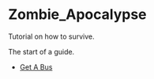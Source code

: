 # Zombie_Apocalypse
Tutorial on how to survive.

The start of a guide.

- [Get A Bus](get_a_bus.md)

